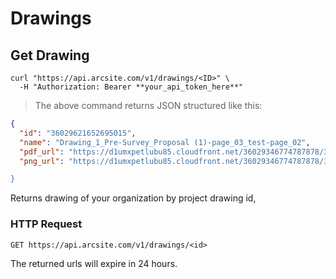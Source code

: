 # Drawings

## Get Drawing

```shell
curl "https://api.arcsite.com/v1/drawings/<ID>" \
  -H "Authorization: Bearer **your_api_token_here**"
```

> The above command returns JSON structured like this:

```json
{
  "id": "36029621652695015",
  "name": "Drawing_1_Pre-Survey_Proposal (1)-page_03_test-page_02",
  "pdf_url": "https://d1umxpetlubu85.cloudfront.net/36029346774787878/36029621652694930/40c01b5a-75d5-11ec-8ea1-0242ac170007/Drawing_1_Pre-Survey_Proposal_-281-29-page_03_test-page_02.pdf?Expires=1642318765&Signature=Lh9XnGwEtt5DdZx4GAdp7J5qbJArHKS~lY39y2OjDsSRzpXPuv6H4x0RxfqYGi6gqrZxv56GMn2MiQXN9cM2VotAMpGWBsjm4cabdpLSXZNuhtqJ4k9~VBr3EyhgGIlIQk2HUlb-~McPlfbGNrbGbzj3P5mpEZ0Ce00OG0WUs3eolPEom9s4v7QNwWRrsyltFvEhZ~T4S8tRDCjyHa50al6GsNCLb5sBX7pW~oem2~GKGYj3a-kDuzCQiKLp4K7Ncc2njmDwVHThI9aSIlggbuejBa~XbWUf2WNgcbUq0~i0-e~yVN212~Qh7vHcXV4XFXQ-7k3zdxfLE8m9il5Ufg__&Key-Pair-Id=APKAIZL6W5TJO2AK7DOQ",
  "png_url": "https://d1umxpetlubu85.cloudfront.net/36029346774787878/36029621652694930/40c01b5a-75d5-11ec-8ea1-0242ac170007/Drawing_1_Pre-Survey_Proposal_-281-29-page_03_test-page_02.png

}
```

Returns drawing of your organization by project drawing id,

### HTTP Request

`GET https://api.arcsite.com/v1/drawings/<id>`

<aside class="notice">
The returned urls will expire in 24 hours.
</aside>
